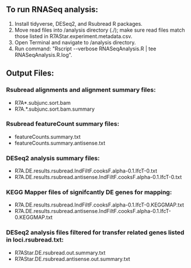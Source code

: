 ## To run RNASeq analysis:

1. Install tidyverse, DESeq2, and Rsubread R packages.
2. Move read files into /analysis directory (./); make sure read files match those listed in R7AStar.experiment.metadata.csv.
3. Open Terminal and navigate to /analysis directory.
4. Run command: "Rscript --verbose RNASeqAnalysis.R | tee RNASeqAnalysis.R.log".

## Output Files:

### Rsubread alignments and alignment summary files:
* R7A*.subjunc.sort.bam
* R7A.*.subjunc.sort.bam.summary

### Rsubread featureCount summary files:
* featureCounts.summary.txt
* featureCounts.summary.antisense.txt

### DESeq2 analysis summary files:
* R7A.DE.results.rsubread.IndFiltF.cooksF.alpha-0.1.lfcT-0.txt
* R7A.DE.results.rsubread.antisense.IndFiltF.cooksF.alpha-0.1.lfcT-0.txt

### KEGG Mapper files of signifcantly DE genes for mapping:
* R7A.DE.results.rsubread.IndFiltF.cooksF.alpha-0.1.lfcT-0.KEGGMAP.txt
* R7A.DE.results.rsubread.antisense.IndFiltF.cooksF.alpha-0.1.lfcT-0.KEGGMAP.txt

### DESeq2 analysis files filtered for transfer related genes listed in loci.rsubread.txt:
* R7AStar.DE.rsubread.out.summary.txt
* R7AStar.DE.rsubread.antisense.out.summary.txt
